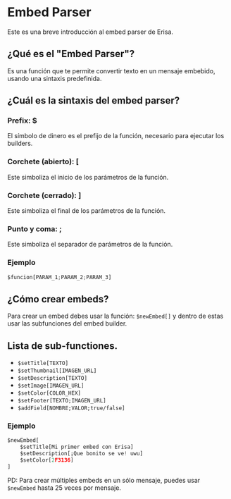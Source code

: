 # Embed Parser
Este es una breve introducción al embed parser de Erisa.

## ¿Qué es el "Embed Parser"?
Es una función que te permite convertir texto en un mensaje embebido, usando una sintaxis predefinida.

## ¿Cuál es la sintaxis del embed parser?
### Prefix: $
El símbolo de dinero es el prefijo de la función, necesario para ejecutar los builders.
### Corchete (abierto): [
Este simboliza el inicio de los parámetros de la función.
### Corchete (cerrado): ]
Este simboliza el final de los parámetros de la función.
### Punto y coma: ;
Este simboliza el separador de parámetros de la función.
### Ejemplo
```javascript
$funcion[PARAM_1;PARAM_2;PARAM_3]
```

## ¿Cómo crear embeds?
Para crear un embed debes usar la función: `$newEmbed[]` y dentro de estas usar las subfunciones del embed builder.

## Lista de sub-functiones.
- `$setTitle[TEXTO]`
- `$setThumbnail[IMAGEN_URL]`
- `$setDescription[TEXTO]`
- `$setImage[IMAGEN_URL]`
- `$setColor[COLOR_HEX]`
- `$setFooter[TEXTO;IMAGEN_URL]`
- `$addField[NOMBRE;VALOR;true/false]`

### Ejemplo
```javascript
$newEmbed[
    $setTitle[Mi primer embed con Erisa]
    $setDescription[¡Que bonito se ve! uwu]
    $setColor[2F3136]
]
```
PD: Para crear múltiples embeds en un sólo mensaje, puedes usar `$newEmbed` hasta 25 veces por mensaje.